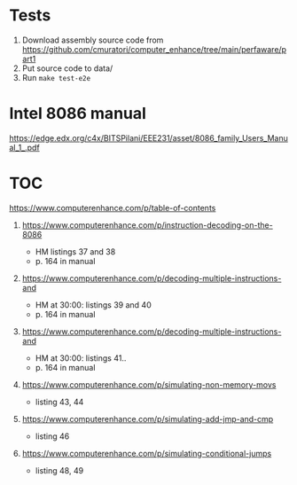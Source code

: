 # Tests
1. Download assembly source code from https://github.com/cmuratori/computer_enhance/tree/main/perfaware/part1
2. Put source code to data/
3. Run `make test-e2e`

# Intel 8086 manual
https://edge.edx.org/c4x/BITSPilani/EEE231/asset/8086_family_Users_Manual_1_.pdf

# TOC
https://www.computerenhance.com/p/table-of-contents

1. https://www.computerenhance.com/p/instruction-decoding-on-the-8086
    * HM listings 37 and 38
    * p. 164 in manual

2. https://www.computerenhance.com/p/decoding-multiple-instructions-and 
    * HM at 30:00: listings 39 and 40
    * p. 164 in manual

2. https://www.computerenhance.com/p/decoding-multiple-instructions-and 
    * HM at 30:00: listings 41..
    * p. 164 in manual

6. https://www.computerenhance.com/p/simulating-non-memory-movs
    * listing 43, 44

7. https://www.computerenhance.com/p/simulating-add-jmp-and-cmp
    * listing 46

8. https://www.computerenhance.com/p/simulating-conditional-jumps
    * listing 48, 49
